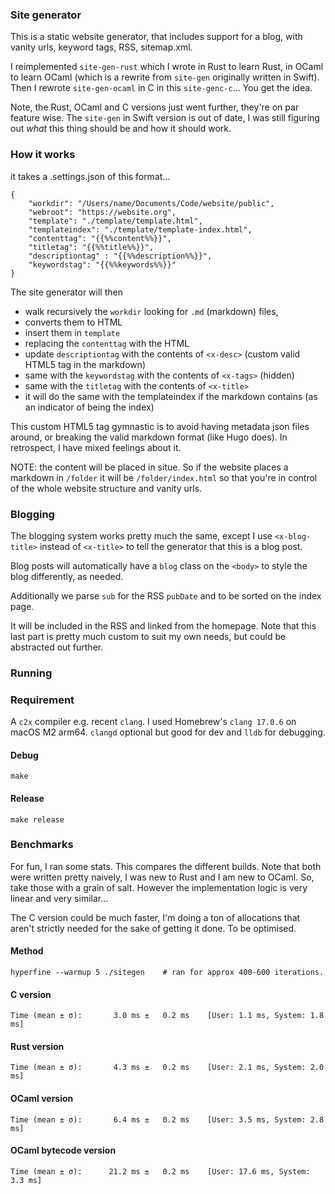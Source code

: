### Site generator

This is a static website generator, that includes support for a blog, with vanity urls, keyword tags, RSS, sitemap.xml.

I reimplemented `site-gen-rust` which I wrote in Rust to learn Rust, in OCaml to learn OCaml (which is a rewrite from `site-gen` originally written in Swift). Then I rewrote `site-gen-ocaml` in C in this `site-genc-c`... You get the idea.

Note, the Rust, OCaml and C versions just went further, they're on par feature wise. The `site-gen` in Swift version is out of date, I was still figuring out _what_ this thing should be and how it should work.

### How it works

it takes a .settings.json of this format...

```
{
    "workdir": "/Users/name/Documents/Code/website/public",
    "webroot": "https://website.org",
    "template": "./template/template.html",
    "templateindex": "./template/template-index.html",
    "contenttag": "{{%%content%%}}",
    "titletag": "{{%%title%%}}",
    "descriptiontag" : "{{%%description%%}}",
    "keywordstag": "{{%%keywords%%}}"
}
```

The site generator will then 

- walk recursively the `workdir` looking for `.md` (markdown) files, 
- converts them to HTML
- insert them in `template`
- replacing the `contenttag` with the HTML
- update `descriptiontag` with the contents of `<x-desc>` (custom valid HTML5 tag in the markdown)
- same with the `keywordstag` with the contents of `<x-tags>` (hidden)
- same with the `titletag` with the contents of `<x-title>`
- it will do the same with the templateindex if the markdown contains <x-index/> (as an indicator of being the index)

This custom HTML5 tag gymnastic is to avoid having metadata json files around, or breaking the valid markdown format (like Hugo does). In retrospect, I have mixed feelings about it.
  
NOTE: the content will be placed in situe. So if the website places a markdown in `/folder` it will be `/folder/index.html` so that you're in control of the whole website structure and vanity urls.
  
### Blogging
  
The blogging system works pretty much the same, except I use `<x-blog-title>` instead of `<x-title>` to tell the generator that this is a blog post. 

Blog posts will automatically have a `blog` class on the `<body>` to style the blog differently, as needed.

Additionally we parse `sub` for the RSS `pubDate` and to be sorted on the index page.

It will be included in the RSS and linked from the homepage. Note that this last part is pretty much custom to suit my own needs, but could be abstracted out further.

### Running

### Requirement

A `c2x` compiler e.g. recent `clang`. I used Homebrew's `clang 17.0.6` on macOS M2 arm64. `clangd` optional but good for dev and `lldb` for debugging.

#### Debug

```
make
```

#### Release 

```
make release
```

### Benchmarks

For fun, I ran some stats. This compares the different builds. Note that both were written pretty naively, I was new to Rust and I am new to OCaml. So, take those with a grain of salt. However the implementation logic is very linear and very similar...

The C version could be much faster, I'm doing a ton of allocations that aren't strictly needed for the sake of getting it done. To be optimised.

#### Method

`hyperfine --warmup 5 ./sitegen    # ran for approx 400-600 iterations.` 

#### C version

`Time (mean ± σ):       3.0 ms ±   0.2 ms    [User: 1.1 ms, System: 1.8 ms]`

#### Rust version

`Time (mean ± σ):       4.3 ms ±   0.2 ms    [User: 2.1 ms, System: 2.0 ms]`

#### OCaml version

`Time (mean ± σ):       6.4 ms ±   0.2 ms    [User: 3.5 ms, System: 2.8 ms]`

#### OCaml bytecode version

`Time (mean ± σ):      21.2 ms ±   0.2 ms    [User: 17.6 ms, System: 3.3 ms]`

